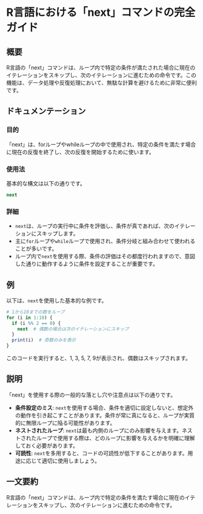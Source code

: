 <!--
Meta Description: # R言語における「next」コマンドの完全ガイド ## 概要 R言語の「next」コマンドは、ループ内で特定の条件が満たされた場合に現在のイテレーションをスキップし、次のイテレーションに進むための命令です。この機能は、データ処理や反復処理において、無駄な計算を避けるために非常に便利です。 ## ド...
Meta Keywords: next, r言語の, コマンドは, 次のイテレーションに進むための命令です, r言語における
-->

# R言語における「next」コマンドの完全ガイド

## 概要
R言語の「next」コマンドは、ループ内で特定の条件が満たされた場合に現在のイテレーションをスキップし、次のイテレーションに進むための命令です。この機能は、データ処理や反復処理において、無駄な計算を避けるために非常に便利です。

## ドキュメンテーション
### 目的
「next」は、forループやwhileループの中で使用され、特定の条件を満たす場合に現在の反復を終了し、次の反復を開始するために使います。

### 使用法
基本的な構文は以下の通りです。

```R
next
```

### 詳細
- `next`は、ループの実行中に条件を評価し、条件が真であれば、次のイテレーションにスキップします。
- 主に`for`ループや`while`ループで使用され、条件分岐と組み合わせて使われることが多いです。
- ループ内で`next`を使用する際、条件の評価はその都度行われますので、意図した通りに動作するように条件を設定することが重要です。

## 例
以下は、`next`を使用した基本的な例です。

```R
# 1から10までの数をループ
for (i in 1:10) {
  if (i %% 2 == 0) {
    next  # 偶数の場合は次のイテレーションにスキップ
  }
  print(i)  # 奇数のみを表示
}
```

このコードを実行すると、1, 3, 5, 7, 9が表示され、偶数はスキップされます。

## 説明
「next」を使用する際の一般的な落とし穴や注意点は以下の通りです。

- **条件設定のミス**: `next`を使用する場合、条件を適切に設定しないと、想定外の動作を引き起こすことがあります。条件が常に真になると、ループが実質的に無限ループに陥る可能性があります。
- **ネストされたループ**: `next`は最も内側のループにのみ影響を与えます。ネストされたループで使用する際は、どのループに影響を与えるかを明確に理解しておく必要があります。
- **可読性**: `next`を多用すると、コードの可読性が低下することがあります。用途に応じて適切に使用しましょう。

## 一文要約
R言語の「next」コマンドは、ループ内で特定の条件を満たす場合に現在のイテレーションをスキップし、次のイテレーションに進むための命令です。